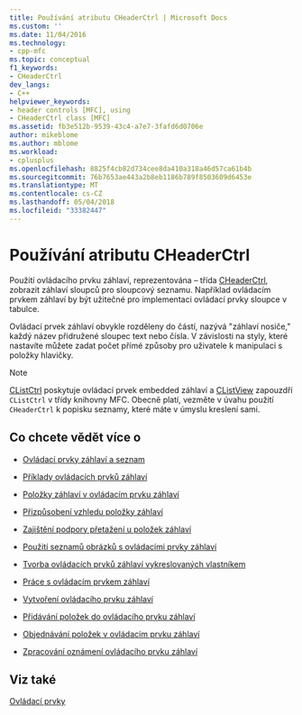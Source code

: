 ```yaml
---
title: Používání atributu CHeaderCtrl | Microsoft Docs
ms.custom: ''
ms.date: 11/04/2016
ms.technology:
- cpp-mfc
ms.topic: conceptual
f1_keywords:
- CHeaderCtrl
dev_langs:
- C++
helpviewer_keywords:
- header controls [MFC], using
- CHeaderCtrl class [MFC]
ms.assetid: fb3e512b-9539-43c4-a7e7-3fafd6d0706e
author: mikeblome
ms.author: mblome
ms.workload:
- cplusplus
ms.openlocfilehash: 8825f4cb82d734cee8da410a318a46d57ca61b4b
ms.sourcegitcommit: 76b7653ae443a2b8eb1186b789f8503609d6453e
ms.translationtype: MT
ms.contentlocale: cs-CZ
ms.lasthandoff: 05/04/2018
ms.locfileid: "33382447"
---
```

# <a name="using-cheaderctrl"></a>Používání atributu CHeaderCtrl
Použití ovládacího prvku záhlaví, reprezentována – třída [CHeaderCtrl](../mfc/reference/cheaderctrl-class.md), zobrazit záhlaví sloupců pro sloupcový seznamu. Například ovládacím prvkem záhlaví by být užitečné pro implementaci ovládací prvky sloupce v tabulce.  
  
 Ovládací prvek záhlaví obvykle rozděleny do částí, nazývá "záhlaví nosiče," každý název přidružené sloupec text nebo čísla. V závislosti na styly, které nastavíte můžete zadat počet přímé způsoby pro uživatele k manipulaci s položky hlavičky.  
  
> [!NOTE]
>  [CListCtrl](../mfc/reference/clistctrl-class.md) poskytuje ovládací prvek embedded záhlaví a [CListView](../mfc/reference/clistview-class.md) zapouzdří `CListCtrl` v třídy knihovny MFC. Obecně platí, vezměte v úvahu použití `CHeaderCtrl` k popisku seznamy, které máte v úmyslu kreslení sami.  
  
## <a name="what-do-you-want-to-know-more-about"></a>Co chcete vědět více o  
  
-   [Ovládací prvky záhlaví a seznam](../mfc/header-control-and-list-control.md)  
  
-   [Příklady ovládacích prvků záhlaví](../mfc/header-control-examples.md)  
  
-   [Položky záhlaví v ovládacím prvku záhlaví](../mfc/header-items-in-a-header-control.md)  
  
-   [Přizpůsobení vzhledu položky záhlaví](../mfc/customizing-the-header-item-s-appearance.md)  
  
-   [Zajištění podpory přetažení u položek záhlaví](../mfc/providing-drag-and-drop-support-for-header-items.md)  
  
-   [Použití seznamů obrázků s ovládacími prvky záhlaví](../mfc/using-image-lists-with-header-controls.md)  
  
-   [Tvorba ovládacích prvků záhlaví vykreslovaných vlastníkem](../mfc/making-owner-drawn-header-controls.md)  
  
-   [Práce s ovládacím prvkem záhlaví](../mfc/working-with-a-header-control.md)  
  
-   [Vytvoření ovládacího prvku záhlaví](../mfc/creating-the-header-control.md)  
  
-   [Přidávání položek do ovládacího prvku záhlaví](../mfc/adding-items-to-the-header-control.md)  
  
-   [Objednávání položek v ovládacím prvku záhlaví](../mfc/ordering-items-in-the-header-control.md)  
  
-   [Zpracování oznámení ovládacího prvku záhlaví](../mfc/processing-header-control-notifications.md)  
  
## <a name="see-also"></a>Viz také  
 [Ovládací prvky](../mfc/controls-mfc.md)


